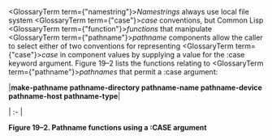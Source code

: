  



<GlossaryTerm  term={"namestring"}><i>Namestrings</i></GlossaryTerm> always use local file system <GlossaryTerm  term={"case"}><i>case</i></GlossaryTerm> conventions, but Common Lisp <GlossaryTerm  term={"function"}><i>functions</i></GlossaryTerm> that manipulate <GlossaryTerm  term={"pathname"}><i>pathname</i></GlossaryTerm> components allow the caller to select either of two conventions for representing <GlossaryTerm  term={"case"}><i>case</i></GlossaryTerm> in component values by supplying a value for the :case keyword argument. Figure 19–2 lists the functions relating to <GlossaryTerm  term={"pathname"}><i>pathnames</i></GlossaryTerm> that permit a :case argument: 



|**make-pathname pathname-directory pathname-name pathname-device pathname-host pathname-type**|

| :- |





**Figure 19–2. Pathname functions using a :CASE argument** 



